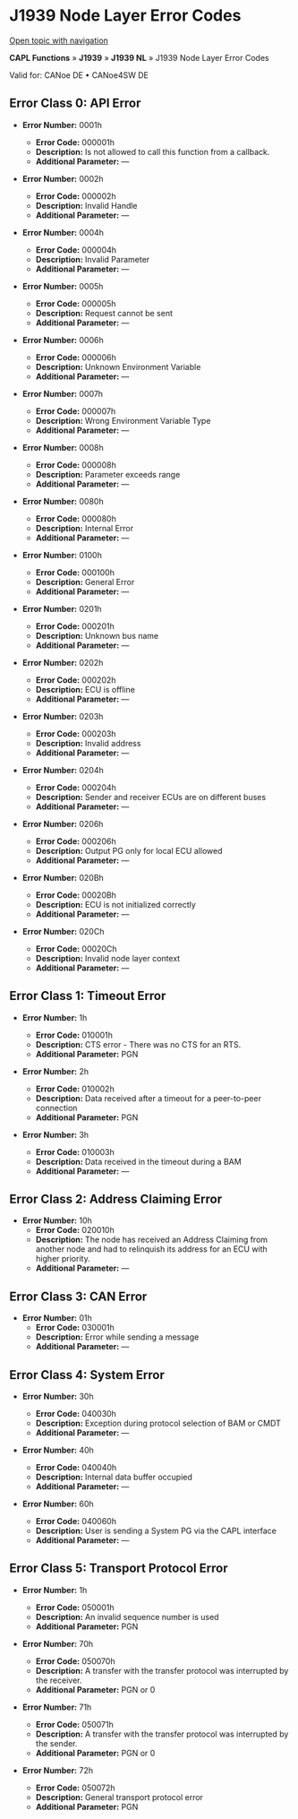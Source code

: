 # J1939 Node Layer Error Codes

[Open topic with navigation](../../../../../CANoeDEFamily.htm#Topics/CAPLFunctions/J1939/J1939NodeLayer/CAPLfunctionsJ1939NLErrorCodes.md)

**CAPL Functions** » **J1939** » **J1939 NL** » J1939 Node Layer Error Codes

Valid for: CANoe DE • CANoe4SW DE

## Error Class 0: API Error

- **Error Number:** 0001h
  - **Error Code:** 000001h
  - **Description:** Is not allowed to call this function from a callback.
  - **Additional Parameter:** —

- **Error Number:** 0002h
  - **Error Code:** 000002h
  - **Description:** Invalid Handle
  - **Additional Parameter:** —

- **Error Number:** 0004h
  - **Error Code:** 000004h
  - **Description:** Invalid Parameter
  - **Additional Parameter:** —

- **Error Number:** 0005h
  - **Error Code:** 000005h
  - **Description:** Request cannot be sent
  - **Additional Parameter:** —

- **Error Number:** 0006h
  - **Error Code:** 000006h
  - **Description:** Unknown Environment Variable
  - **Additional Parameter:** —

- **Error Number:** 0007h
  - **Error Code:** 000007h
  - **Description:** Wrong Environment Variable Type
  - **Additional Parameter:** —

- **Error Number:** 0008h
  - **Error Code:** 000008h
  - **Description:** Parameter exceeds range
  - **Additional Parameter:** —

- **Error Number:** 0080h
  - **Error Code:** 000080h
  - **Description:** Internal Error
  - **Additional Parameter:** —

- **Error Number:** 0100h
  - **Error Code:** 000100h
  - **Description:** General Error
  - **Additional Parameter:** —

- **Error Number:** 0201h
  - **Error Code:** 000201h
  - **Description:** Unknown bus name
  - **Additional Parameter:** —

- **Error Number:** 0202h
  - **Error Code:** 000202h
  - **Description:** ECU is offline
  - **Additional Parameter:** —

- **Error Number:** 0203h
  - **Error Code:** 000203h
  - **Description:** Invalid address
  - **Additional Parameter:** —

- **Error Number:** 0204h
  - **Error Code:** 000204h
  - **Description:** Sender and receiver ECUs are on different buses
  - **Additional Parameter:** —

- **Error Number:** 0206h
  - **Error Code:** 000206h
  - **Description:** Output PG only for local ECU allowed
  - **Additional Parameter:** —

- **Error Number:** 020Bh
  - **Error Code:** 00020Bh
  - **Description:** ECU is not initialized correctly
  - **Additional Parameter:** —

- **Error Number:** 020Ch
  - **Error Code:** 00020Ch
  - **Description:** Invalid node layer context
  - **Additional Parameter:** —

## Error Class 1: Timeout Error

- **Error Number:** 1h
  - **Error Code:** 010001h
  - **Description:** CTS error - There was no CTS for an RTS.
  - **Additional Parameter:** PGN

- **Error Number:** 2h
  - **Error Code:** 010002h
  - **Description:** Data received after a timeout for a peer-to-peer connection
  - **Additional Parameter:** PGN

- **Error Number:** 3h
  - **Error Code:** 010003h
  - **Description:** Data received in the timeout during a BAM
  - **Additional Parameter:** —

## Error Class 2: Address Claiming Error

- **Error Number:** 10h
  - **Error Code:** 020010h
  - **Description:** The node has received an Address Claiming from another node and had to relinquish its address for an ECU with higher priority.
  - **Additional Parameter:** —

## Error Class 3: CAN Error

- **Error Number:** 01h
  - **Error Code:** 030001h
  - **Description:** Error while sending a message
  - **Additional Parameter:** —

## Error Class 4: System Error

- **Error Number:** 30h
  - **Error Code:** 040030h
  - **Description:** Exception during protocol selection of BAM or CMDT
  - **Additional Parameter:** —

- **Error Number:** 40h
  - **Error Code:** 040040h
  - **Description:** Internal data buffer occupied
  - **Additional Parameter:** —

- **Error Number:** 60h
  - **Error Code:** 040060h
  - **Description:** User is sending a System PG via the CAPL interface
  - **Additional Parameter:** —

## Error Class 5: Transport Protocol Error

- **Error Number:** 1h
  - **Error Code:** 050001h
  - **Description:** An invalid sequence number is used
  - **Additional Parameter:** PGN

- **Error Number:** 70h
  - **Error Code:** 050070h
  - **Description:** A transfer with the transfer protocol was interrupted by the receiver.
  - **Additional Parameter:** PGN or 0

- **Error Number:** 71h
  - **Error Code:** 050071h
  - **Description:** A transfer with the transfer protocol was interrupted by the sender.
  - **Additional Parameter:** PGN or 0

- **Error Number:** 72h
  - **Error Code:** 050072h
  - **Description:** General transport protocol error
  - **Additional Parameter:** PGN
